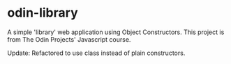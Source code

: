 # odin-library

A simple 'library' web application using Object Constructors. This project is from The Odin Projects' Javascript course.

Update: Refactored to use class instead of plain constructors.
